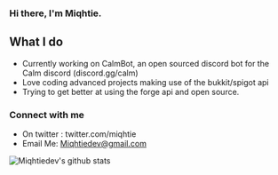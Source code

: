 ### Hi there, I'm Miqhtie.

## What I do
- Currently working on CalmBot, an open sourced discord bot for the Calm discord (discord.gg/calm) 
- Love coding advanced projects making use of the bukkit/spigot api
- Trying to get better at using the forge api and open source.

### Connect with me
- On twitter : twitter.com/miqhtie
- Email Me: Miqhtiedev@gmail.com

![Miqhtiedev's github stats](https://github-readme-stats.vercel.app/api?username=miqhtiedev&show_icons=true&theme=cobalt)
